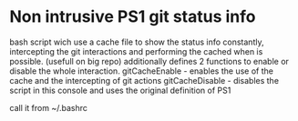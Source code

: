 # Non intrusive PS1 git status info 
  bash script wich use a cache file to show the status info constantly, intercepting the git interactions and performing the cached when is possible. (usefull on big repo)
  additionally defines 2 functions to enable or disable the whole interaction.
  gitCacheEnable - enables the use of the cache and the intercepting of git actions
  gitCacheDisable - disables the script in this console and uses the original definition of PS1

  call it from ~/.bashrc
